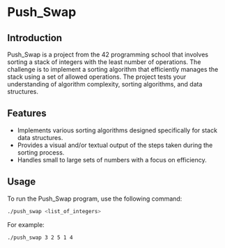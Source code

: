 # Push_Swap

## Introduction
Push_Swap is a project from the 42 programming school that involves sorting a stack of integers with the least number of operations. The challenge is to implement a sorting algorithm that efficiently manages the stack using a set of allowed operations. The project tests your understanding of algorithm complexity, sorting algorithms, and data structures.

## Features
- Implements various sorting algorithms designed specifically for stack data structures.
- Provides a visual and/or textual output of the steps taken during the sorting process.
- Handles small to large sets of numbers with a focus on efficiency.

## Usage
To run the Push_Swap program, use the following command:

```bash
./push_swap <list_of_integers>
```
For example:
```
./push_swap 3 2 5 1 4
```

